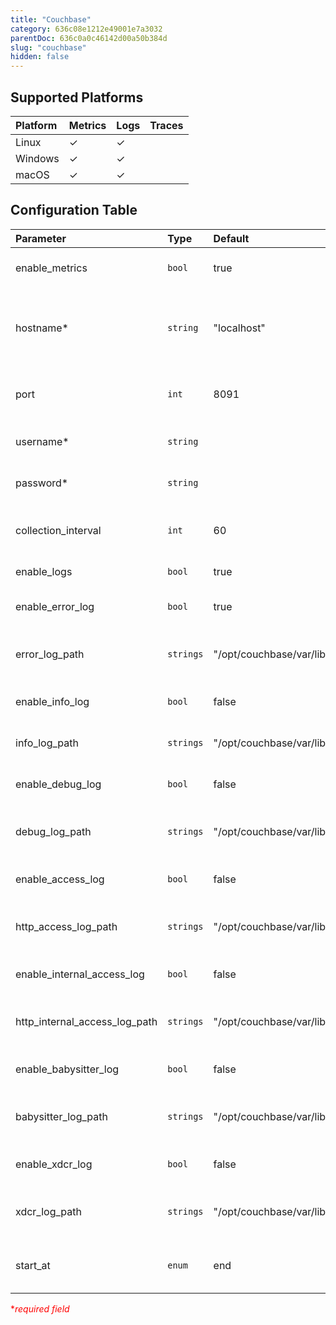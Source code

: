 ```yaml
---
title: "Couchbase"
category: 636c08e1212e49001e7a3032
parentDoc: 636c0a0c46142d00a50b384d
slug: "couchbase"
hidden: false
---
```

## Supported Platforms

| Platform | Metrics | Logs | Traces |
| :------- | :------ | :--- | :----- |
| Linux    | ✓       | ✓    |        |
| Windows  | ✓       | ✓    |        |
| macOS    | ✓       | ✓    |        |

## Configuration Table

| Parameter                     | Type      | Default                                                          | Description                                      |
| :---------------------------- | :-------- | :--------------------------------------------------------------- | :----------------------------------------------- |
| enable_metrics                | `bool`    | true                                                             | Enable to collect metrics.                       |
| hostname\*                    | `string`  | "localhost"                                                      | The hostname or IP address of the Couchbase API. |
| port                          | `int`     | 8091                                                             | The TCP port of the Couchbase API.               |
| username\*                    | `string`  |                                                                  | Username used to authenticate.                   |
| password\*                    | `string`  |                                                                  | Password used to authenticate.                   |
| collection_interval           | `int`     | 60                                                               | How often (seconds) to scrape for metrics.       |
| enable_logs                   | `bool`    | true                                                             | Enable to collect logs.                          |
| enable_error_log              | `bool`    | true                                                             | Enable to read error logs.                       |
| error_log_path                | `strings` | "/opt/couchbase/var/lib/couchbase/logs/error.log"                | Log File paths to tail for error logs.           |
| enable_info_log               | `bool`    | false                                                            | Enable to read info logs.                        |
| info_log_path                 | `strings` | "/opt/couchbase/var/lib/couchbase/logs/info.log"                 | Log File paths to tail for info logs.            |
| enable_debug_log              | `bool`    | false                                                            | Enable to read debug logs.                       |
| debug_log_path                | `strings` | "/opt/couchbase/var/lib/couchbase/logs/debug.log"                | Log File paths to tail for debug logs.           |
| enable_access_log             | `bool`    | false                                                            | Enable to read http access logs.                 |
| http_access_log_path          | `strings` | "/opt/couchbase/var/lib/couchbase/logs/http_access.log"          | Log File paths to tail for http access logs.     |
| enable_internal_access_log    | `bool`    | false                                                            | Enable to read internal access logs.             |
| http_internal_access_log_path | `strings` | "/opt/couchbase/var/lib/couchbase/logs/http_access_internal.log" | Log File paths to tail for internal access logs. |
| enable_babysitter_log         | `bool`    | false                                                            | Enable to read baby sitter logs.                 |
| babysitter_log_path           | `strings` | "/opt/couchbase/var/lib/couchbase/logs/babysitter.log"           | Log File paths to tail for baby sitter logs.     |
| enable_xdcr_log               | `bool`    | false                                                            | Enable to read xdcr logs.                        |
| xdcr_log_path                 | `strings` | "/opt/couchbase/var/lib/couchbase/logs/goxdcr.log"               | Log File paths to tail for xdcr logs.            |
| start_at                      | `enum`    | end                                                              | Start reading logs from 'beginning' or 'end'.    |

<span style="color:red">\*_required field_</span>
